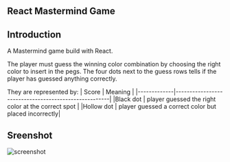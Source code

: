 ## React Mastermind Game

## Introduction

A Mastermind game build with React.

The player must guess the winning color combination by choosing the right color to insert in the pegs. The four dots next to the guess rows tells if the player has guessed anything correctly.

They are represented by:
| Score | Meaning |
|-------------|------------------------------------------------------|
|Black dot | player guessed the right color at the correct spot |
|Hollow dot | player guessed a correct color but placed incorrectly|

## Sreenshot

![screenshot](https://i.imgur.com/MHHrVNX.png "screenshot")

##
